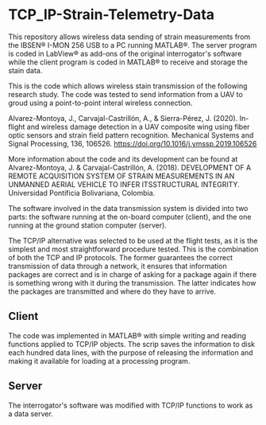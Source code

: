 # TCP_IP-Strain-Telemetry-Data
This repository allows wireless data sending of strain measurements from the IBSEN® I-MON 256 USB to a PC running MATLAB®. The server program is coded in LabView® as add-ons of the original interrogator's software while the client program is coded in MATLAB® to receive and storage the stain data.

This is the code which allows wireless stain transmission of the following research study. The code was tested to send information from a UAV to groud using a point-to-point interal wireless connection.

Alvarez-Montoya, J., Carvajal-Castrillón, A., & Sierra-Pérez, J. (2020). In-flight and wireless damage detection in a UAV composite wing using fiber optic sensors and strain field pattern recognition. Mechanical Systems and Signal Processing, 136, 106526. https://doi.org/10.1016/j.ymssp.2019.106526

More information about the code and its development can be found at Alvarez-Montoya, J. & Carvajal-Castrillón, A. (2018). DEVELOPMENT OF A REMOTE ACQUISITION SYSTEM OF STRAIN
MEASUREMENTS IN AN UNMANNED AERIAL VEHICLE TO INFER ITSSTRUCTURAL INTEGRITY. Universidad Pontificia Bolivariana, Colombia.

The software involved in the data transmission system is divided into two parts: the software running at the on-board computer (client), and the one running at the ground station computer (server).

The TCP/IP alternative was selected to be used at the flight tests, as it is the simplest and most straightforward procedure tested. This is the combination of both the TCP and
IP protocols. The former guarantees the correct transmission of data through a network, it ensures that information packages are correct and is in charge of asking for a package again if there is something wrong with it during the transmission. The latter indicates how the packages are transmitted and where do they have to arrive.

## Client

The code was implemented in MATLAB® with simple writing and reading functions applied to TCP/IP objects. The scrip saves the information to disk each hundred data
lines, with the purpose of releasing the information and making it available for loading at a processing program.

## Server

The interrogator's software was modified with TCP/IP functions to work as a data server.



